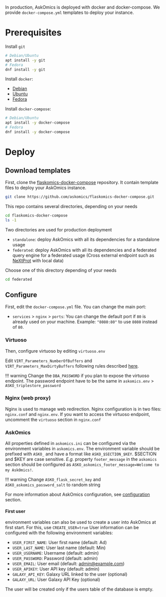 In production, AskOmics is deployed with docker and docker-compose. We provide `docker-compose.yml` templates to deploy your instance.

# Prerequisites

Install `git`

```bash
# Debian/Ubuntu
apt install -y git
# Fedora
dnf install -y git
```

Install `docker`:

- [Debian](https://docs.docker.com/install/linux/docker-ce/debian/)
- [Ubuntu](https://docs.docker.com/install/linux/docker-ce/ubuntu/)
- [Fedora](https://docs.docker.com/install/linux/docker-ce/fedora/)

Install `docker-compose`:

```bash
# Debian/Ubuntu
apt install -y docker-compose
# Fedora
dnf install -y docker-compose
```

# Deploy

## Download templates

First, clone the [flaskomics-docker-compose](https://github.com/askomics/flaskomics-docker-compose) repository. It contain template files to deploy your AskOmics instance.


```bash
git clone https://github.com/askomics/flaskomics-docker-compose.git
```

This repo contains several directories, depending on your needs

```bash
cd flaskomics-docker-compose
ls -1
```

Two directories are used for production deployment

- `standalone`: deploy AskOmics with all its dependencies for a standalone usage
- `federated`: deploy AskOmics with all its dependencies and a federated query engine for a federated usage (Cross external endpoint such as [NeXtProt](https://sparql.nextprot.org) with local data)

Choose one of this directory depending of your needs

```bash
cd federated
```
## Configure

First, edit the `docker-compose.yml` file. You can change the main port:

- `services` > `nginx` > `ports`: You can change the default port if `80` is already used on your machine. Example: `"8080:80"` to use `8080` instead of `80`.

### Virtuoso

Then, configure virtuoso by editing `virtuoso.env`

Edit `VIRT_Parameters_NumberOfBuffers` and `VIRT_Parameters_MaxDirtyBuffers` following rules described [here](https://github.com/askomics/flaskomics-docker-compose#configure-virtuoso).

!!! warning
    Change the `DBA_PASSWORD` if you plan to expose the virtuoso endpoint. The password endpoint have to be the same in `askomics.env` > `ASKO_triplestore_password`

### Nginx (web proxy)

Nginx is used to manage web redirection. Nginx configuration is in two files: `nginx.conf` and `nginx.env`. If you want to access the virtuoso endpoint, uncomment the `virtuoso` section in `nginx.conf`


### AskOmics

All properties defined in `askomics.ini` can be configured via the environment variables in `askomics.env`. The environment variable should be prefixed with `ASKO_` and have a format like `ASKO_$SECTION_$KEY`. $SECTION and $KEY are case sensitive. *E.g.* property `footer_message` in the `askomics` section should be configured as `ASKO_askomics_footer_message=Welcome to my AskOmics!`.

!!! warning
    Change `ASKO_flask_secret_key` and `ASKO_askomics_password_salt` to random string

For more information about AskOmics configuration, see [configuration](configure.md) section.

#### First user

environment variables can also be used to create a user into AskOmics at first start. For this, use `CREATE_USER=true` User information can be configured with the following environment variables:

- `USER_FIRST_NAME`: User first name (default: Ad)
- `USER_LAST_NAME`: User last name (default: Min)
- `USER_USERNAME`: Username (default: admin)
- `USER_PASSWORD`: Password (default: admin)
- `USER_EMAIL`: User email (default: admin@example.com)
- `USER_APIKEY`: User API key (default: admin)
- `GALAXY_API_KEY`: Galaxy URL linked to the user (optional)
- `GALAXY_URL`: User Galaxy API Key (optional)

The user will be created only if the users table of the database is empty.
